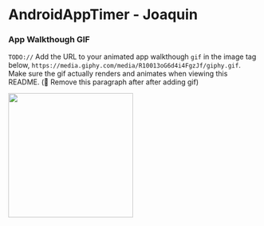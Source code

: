# AndroidAppTimer - Joaquin


### App Walkthough GIF
`TODO://` Add the URL to your animated app walkthough `gif` in the image tag below, `https://media.giphy.com/media/R10013oG6d4i4FgzJf/giphy.gif`. Make sure the gif actually renders and animates when viewing this README. (🚫 Remove this paragraph after after adding gif)

<img src="https://media.giphy.com/media/R10013oG6d4i4FgzJf/giphy.gif" width=250><br>


